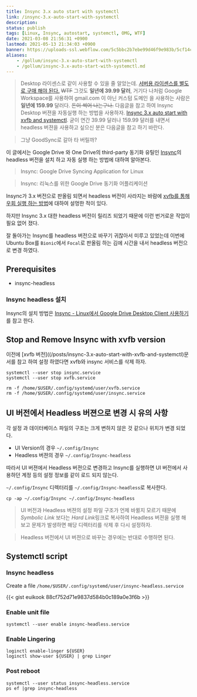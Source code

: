 ```yaml
---
title: Insync 3.x auto start with systemctl
link: /insync-3.x-auto-start-with-systemctl
description: 
status: publish
tags: [Linux, Insync, autostart, systemctl, OMG, WTF]
date: 2021-03-08 21:56:31 +0900
lastmod: 2021-05-13 21:34:03 +0900
banner: https://uploads-ssl.webflow.com/5c5bbc2b7ebe99d46f9e983b/5cf14ca1fb8dd08aa53a2e58_InsyncSignIn.png
aliases:
    - /gollum/insync-3.x-auto-start-with-systemctl
    - /gollum/insync-3.x-auto-start-with-systemctl.md
---
```



> Desktop 라이센스로 같이 사용할 수 있을 줄 알았는데. [서버용 라이센스를 별도로 구매 해야 된다.](https://www.insynchq.com/pricing/USD?qty=1&tab=server) ~~WTF~~ 그것도 **일년에 39.99 달러**, 거기다 나처럼 Google Workspace를 사용하여 gmail.com 이 아닌 커스텀 도메인 을 사용하는 사람은 **일년에 159.99** 달러다. ~~돈이 썩어 나는구나.~~ 다음글을 참고 하여 Insync Desktop 버젼을 자동실행 하는 방법을 사용하자. [Insync 3.x auto start with xvfb and systemctl](insync-3.x-auto-start-with-xvfb-and-systemctl). 굳이 연간 39.99 달러나 159.99 달러를 내면서 headless 버젼을 사용하고 싶으신 분은 다음글을 참고 하기 바란다.


> 그냥 GoodSync로 갈아 타 버릴까?



이 글에서는 Google Drive 와 One Drive의 third-party 동기화 유틸인 [Insync](https://www.insynchq.com/)의 headless 버전을 설치 하고 자동 실행 하는 방법에 대하여 알아본다.

> Insync: Google Drive Syncing Application for Linux

> Insync: 리눅스를 위한 Google Drive 동기화 어플리케이션

Insync가 3.x 버전으로 판올림 되면서 headless 버전이 사라지는 바람에 [xvfb를 통해 우회 실행 하는 방법](/posts/insync-3.x-auto-start-with-xvfb-and-systemctl)에 대하여 설멍한 적이 있다. 

하지만 Insync 3.x 대한 headless 버전이 릴리즈 되었기 때문에 이런 번거로운 작업이 필요 없어 졌다. 

잘 돌아가는 Insync를 headless 버전으로 바꾸기 귀찮아서 미루고 있었는데 이번에 Ubuntu Box를 `Bionic`에서 `Focal`로 판올림 하는 김에 시간을 내서 headless 버전으로 변경 하였다.


## Prerequisites
* insync-headless

### Insync headless 설치 
Insync의 설치 방법은 [Insync - Linux에서 Google Drive Desktop Client 사용하기](/posts/alternative-google-drive-desktop-client-for-linux)를 참고 한다. 


<!--more-->

## Stop and Remove Insync with xvfb version
이전에 [xvfb 버전]((/posts/insync-3.x-auto-start-with-xvfb-and-systemctl)문서를 참고 하여 설정 하였다면 xvfb와 insync 서비스를 삭제 하자.

```
systemctl --user stop insync.service
systemctl --user stop xvfb.service
```

```
rm -f /home/$USER/.config/systemd/user/xvfb.service
rm -f /home/$USER/.config/systemd/user/insync.service
```

## UI 버전에서 Headless 버젼으로 변경 시 유의 사항
각 설정 과 데이터베이스 파일의 구조는 크게 변하지 않은 것 같으나 위치가 변경 되었다.

* UI Version의 경우 `~/.config/Insync`
* Headless 버젼의 경우 `~/.config/Insync-headless`

따라서 UI 버젼에서 Headless 버젼으로 변경하고 Insync를 실행하면 UI 버전에서 사용하던 계정 등의 설정 정보를 같이 로드 되지 않는다.


`~/.config/Insync` 디렉터리를 `~/.config/Insync-headless`로 복사한다. 

```
cp -ap ~/.config/Insync ~/.config/Insync-headless
```

> UI 버전과 Headless 버젼의 설정 파일 구조가 언제 바뀔지 모르기 때문에 *Symbolic Link* 보다는 *Hard Link*링크로 복사하여 Headless 버젼을 실행 해 보고 문제가 발생하면 해당 디렉터리를 삭제 후 다시 설정하자.

> Headless 버전에서 UI 버젼으로 바꾸는 경우에는 반대로 수행하면 된다. 


## Systemctl script

### Insync headless

Create a file `/home/$USER/.config/systemd/user/insync-headless.service`

{{< gist euikook 88cf752d71e9837d584b0c189a0e3f6b >}}


### Enable unit file

```
systemctl --user enable insync-headless.service
```


### Enable Lingering
```
loginctl enable-linger ${USER}
loginctl show-user ${USER} | grep Linger
```

### Post reboot
```
systemctl --user status insync-headless.service
ps ef |grep insync-headless
```